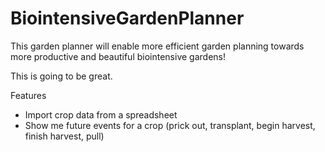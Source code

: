 BiointensiveGardenPlanner
=========================
This garden planner will enable more efficient garden planning towards more productive and beautiful biointensive gardens!

This is going to be great.

Features
* Import crop data from a spreadsheet
* Show me future events for a crop (prick out, transplant, begin harvest, finish harvest, pull)